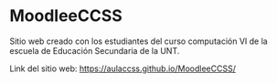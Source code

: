 # MoodleeCCSS

Sitio web creado con los estudiantes del curso computación VI de la escuela de Educación Secundaria de la UNT.

Link del sitio web: https://aulaccss.github.io/MoodleeCCSS/
